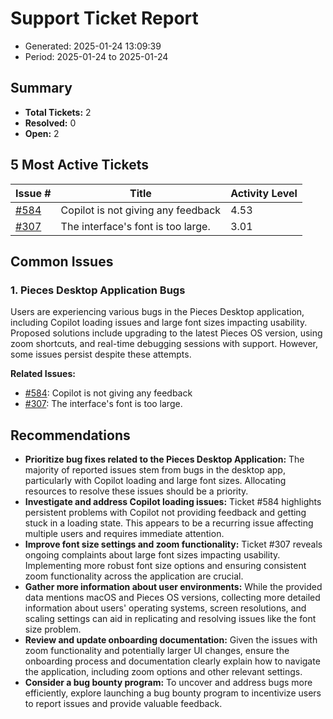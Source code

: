 # Support Ticket Report
- Generated: 2025-01-24 13:09:39
- Period: 2025-01-24 to 2025-01-24

## Summary
- **Total Tickets:** 2
- **Resolved:** 0
- **Open:** 2

## 5 Most Active Tickets
| Issue # | Title | Activity Level |
|---------|-------|----------------|
| [#584](https://github.com/pieces-app/support/issues/584) | Copilot is not giving any feedback | 4.53 |
| [#307](https://github.com/pieces-app/support/issues/307) | The interface's font is too large. | 3.01 |

## Common Issues
### 1. Pieces Desktop Application Bugs
Users are experiencing various bugs in the Pieces Desktop application, including Copilot loading issues and large font sizes impacting usability. Proposed solutions include upgrading to the latest Pieces OS version, using zoom shortcuts, and real-time debugging sessions with support. However, some issues persist despite these attempts.

**Related Issues:**
- [#584](https://github.com/pieces-app/support/issues/584): Copilot is not giving any feedback
- [#307](https://github.com/pieces-app/support/issues/307): The interface's font is too large.


## Recommendations
- **Prioritize bug fixes related to the Pieces Desktop Application:** The majority of reported issues stem from bugs in the desktop app, particularly with Copilot loading and large font sizes. Allocating resources to resolve these issues should be a priority.
- **Investigate and address Copilot loading issues:** Ticket #584 highlights persistent problems with Copilot not providing feedback and getting stuck in a loading state. This appears to be a recurring issue affecting multiple users and requires immediate attention.
- **Improve font size settings and zoom functionality:** Ticket #307 reveals ongoing complaints about large font sizes impacting usability. Implementing more robust font size options and ensuring consistent zoom functionality across the application are crucial.
- **Gather more information about user environments:**  While the provided data mentions macOS and Pieces OS versions, collecting more detailed information about users' operating systems, screen resolutions, and scaling settings can aid in replicating and resolving issues like the font size problem.
- **Review and update onboarding documentation:** Given the issues with zoom functionality and potentially larger UI changes, ensure the onboarding process and documentation clearly explain how to navigate the application, including zoom options and other relevant settings.
- **Consider a bug bounty program:** To uncover and address bugs more efficiently, explore launching a bug bounty program to incentivize users to report issues and provide valuable feedback.
